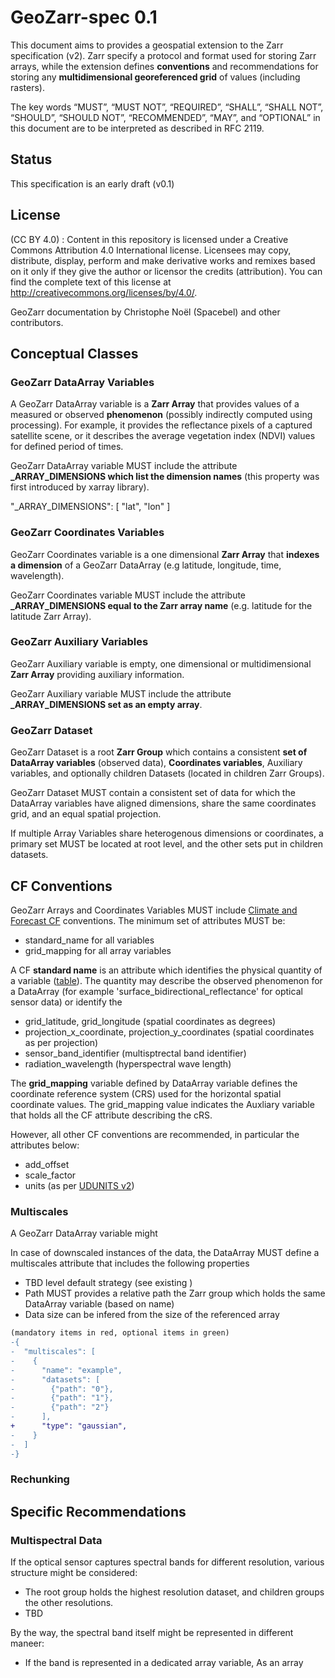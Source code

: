 # GeoZarr-spec 0.1

This document aims to provides a geospatial extension to the Zarr specification (v2). Zarr specify a protocol and format used for storing Zarr arrays, while the extension defines **conventions** and recommendations for storing any **multidimensional georeferenced grid** of values (including rasters). 

The key words “MUST”, “MUST NOT”, “REQUIRED”, “SHALL”, “SHALL NOT”, “SHOULD”, “SHOULD NOT”, “RECOMMENDED”, “MAY”, and “OPTIONAL” in this document are to be interpreted as described in RFC 2119.

## Status

This specification is an early draft (v0.1)

## License

(CC BY 4.0) : Content in this repository is licensed under a Creative Commons Attribution 4.0 International  license. Licensees may copy, distribute, display, perform and make derivative works and remixes based on it only if they give the author or licensor the credits (attribution). You can find the complete text of this license at http://creativecommons.org/licenses/by/4.0/.

GeoZarr documentation by Christophe Noël (Spacebel) and other contributors.

## Conceptual Classes

### GeoZarr DataArray Variables

A GeoZarr DataArray variable is a **Zarr Array** that provides values of a measured or observed **phenomenon** (possibly indirectly computed using processing). For example, it provides the reflectance pixels of a captured satellite scene, or it describes the average vegetation index (NDVI) values for defined period of times.

GeoZarr DataArray variable MUST include the attribute **\_ARRAY_DIMENSIONS which list the dimension names** (this property was first introduced by xarray library).

"_ARRAY_DIMENSIONS": [
        "lat",
        "lon"
    ]
### GeoZarr Coordinates Variables

GeoZarr Coordinates variable is a one dimensional **Zarr Array** that **indexes a dimension** of a GeoZarr DataArray (e.g latitude, longitude, time, wavelength).

GeoZarr Coordinates variable MUST include the attribute **\_ARRAY_DIMENSIONS equal to the Zarr array name** (e.g. latitude for the latitude Zarr Array).

### GeoZarr Auxiliary Variables

GeoZarr Auxiliary variable is empty, one dimensional or multidimensional **Zarr Array** providing auxiliary information.

GeoZarr Auxiliary variable MUST include the attribute **\_ARRAY_DIMENSIONS set as an empty array**.

### GeoZarr Dataset

GeoZarr Dataset is a root **Zarr Group** which contains a consistent **set of DataArray variables** (observed data), **Coordinates variables**, Auxiliary variables, and optionally children Datasets (located in children Zarr Groups). 

GeoZarr Dataset MUST contain a consistent set of data for which the DataArray variables have aligned dimensions, share the same coordinates grid, and an equal spatial projection.

If multiple Array Variables share heterogenous dimensions or coordinates, a primary set MUST be located at root level, and the other sets put in children datasets.

## CF Conventions

GeoZarr Arrays and Coordinates Variables MUST include [Climate and Forecast CF](http://cfconventions.org/) conventions. The minimum set of attributes MUST be:

* standard_name for all variables
* grid_mapping for all array variables

A CF **standard name** is an attribute which identifies the physical quantity of a variable ([table](https://cfconventions.org/Data/cf-standard-names/78/build/cf-standard-name-table.html)). The quantity may describe the observed phenomenon for a DataArray (for example 'surface_bidirectional_reflectance' for optical sensor data) or identify the 

* grid_latitude, grid_longitude (spatial coordinates as degrees)
* projection_x_coordinate, projection_y_coordinates (spatial coordinates as per projection)
* sensor_band_identifier (multisptrectal band identifier)
* radiation_wavelength (hyperspectral wave length)

The **grid_mapping** variable defined by DataArray variable defines  the coordinate reference system (CRS) used for the horizontal spatial coordinate values. The grid_mapping value indicates the Auxliary variable that holds all the CF attribute describing the cRS. 

However, all other CF conventions are recommended, in particular the attributes below:

* add_offset
* scale_factor
* units (as per [UDUNITS v2](https://www.unidata.ucar.edu/software/udunits/udunits-2.2.28/udunits2.html))

### Multiscales

A GeoZarr DataArray variable might

In case of downscaled instances of the data, the DataArray MUST define a multiscales attribute that includes the following properties 
* TBD level default strategy (see existing )
* Path MUST provides a relative path the Zarr group which holds the same DataArray variable (based on name)
* Data size can be infered from the size of the referenced array


```diff
(mandatory items in red, optional items in green)
-{
-  "multiscales": [
-    {
-      "name": "example",
-      "datasets": [
-        {"path": "0"},
-        {"path": "1"},
-        {"path": "2"}
-      ],
+      "type": "gaussian",
-    }
-  ]
-}
```


### Rechunking

###

## Specific Recommendations

### Multispectral Data

If the optical sensor captures spectral bands for different resolution, various structure might be considered:
* The root group holds the highest resolution dataset, and children groups the other resolutions.
* TBD

By the way, the spectral band itself might be represented in different maneer:
* If the band is represented in a dedicated array variable, As an array


